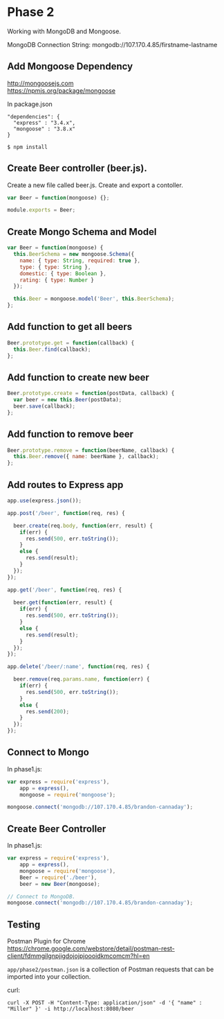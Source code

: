# Phase 2
Working with MongoDB and Mongoose.

MongoDB Connection String: mongodb://107.170.4.85/firstname-lastname

## Add Mongoose Dependency
http://mongoosejs.com <br />
https://npmjs.org/package/mongoose <br />

In package.json

```
"dependencies": {
  "express" : "3.4.x",
  "mongoose" : "3.8.x"
}
```

```
$ npm install
```

## Create Beer controller (beer.js).

Create a new file called beer.js. Create and export a contoller.

```js
var Beer = function(mongoose) {};

module.exports = Beer;
```


## Create Mongo Schema and Model

```js
var Beer = function(mongoose) {
  this.BeerSchema = new mongoose.Schema({
    name: { type: String, required: true },
    type: { type: String },
    domestic: { type: Boolean },
    rating: { type: Number }
  });

  this.Beer = mongoose.model('Beer', this.BeerSchema);
};
```

## Add function to get all beers

```js
Beer.prototype.get = function(callback) {
  this.Beer.find(callback);
};
```

## Add function to create new beer

```js
Beer.prototype.create = function(postData, callback) {
  var beer = new this.Beer(postData);
  beer.save(callback);
};
```

## Add function to remove beer
```js
Beer.prototype.remove = function(beerName, callback) {
  this.Beer.remove({ name: beerName }, callback);
};
```

## Add routes to Express app

```js
app.use(express.json());
```

```js
app.post('/beer', function(req, res) {

  beer.create(req.body, function(err, result) {
    if(err) {
      res.send(500, err.toString());
    }
    else {
      res.send(result);
    }
  });
});

app.get('/beer', function(req, res) {
  
  beer.get(function(err, result) {
    if(err) {
      res.send(500, err.toString());
    }
    else {
      res.send(result);
    }
  });
});

app.delete('/beer/:name', function(req, res) {

  beer.remove(req.params.name, function(err) {
    if(err) {
      res.send(500, err.toString());
    }
    else {
      res.send(200);
    }
  });
});
```

## Connect to Mongo
In phase1.js:

```js
var express = require('express'),
    app = express(),
    mongoose = require('mongoose');

mongoose.connect('mongodb://107.170.4.85/brandon-cannaday');
```

## Create Beer Controller
In phase1.js:

```js
var express = require('express'),
    app = express(),
    mongoose = require('mongoose'),
    Beer = require('./beer'),
    beer = new Beer(mongoose);

// Connect to MongoDB.
mongoose.connect('mongodb://107.170.4.85/brandon-cannaday');
```

## Testing
Postman Plugin for Chrome <br />
https://chrome.google.com/webstore/detail/postman-rest-client/fdmmgilgnpjigdojojpjoooidkmcomcm?hl=en

`app/phase2/postman.json` is a collection of Postman requests that can be imported into your collection.

curl:
```
curl -X POST -H "Content-Type: application/json" -d '{ "name" : "Miller" }' -i http://localhost:8080/beer
```
